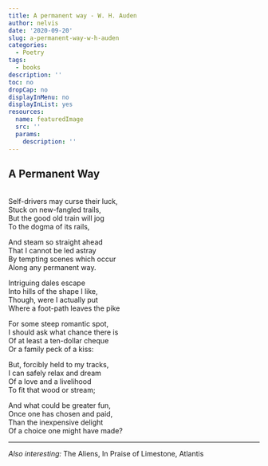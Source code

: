 ```yaml
---
title: A permanent way - W. H. Auden
author: nelvis
date: '2020-09-20'
slug: a-permanent-way-w-h-auden
categories:
  - Poetry
tags:
  - books
description: ''
toc: no
dropCap: no
displayInMenu: no
displayInList: yes
resources:
  name: featuredImage
  src: ''
  params:
    description: ''
---
```


A Permanent Way
-----

\
Self-drivers may curse their luck,\
Stuck on new-fangled trails,\
But the good old train will jog\
To the dogma of its rails,

And steam so straight ahead\
That I cannot be led astray\
By tempting scenes which occur\
Along any permanent way.

Intriguing dales escape\
Into hills of the shape I like,\
Though, were I actually put\
Where a foot-path leaves the pike

For some steep romantic spot,\
I should ask what chance there is\
Of at least a ten-dollar cheque\
Or a family peck of a kiss:

But, forcibly held to my tracks,\
I can safely relax and dream\
Of a love and a livelihood\
To fit that wood or stream;

And what could be greater fun,\
Once one has chosen and paid,\
Than the inexpensive delight\
Of a choice one might have made?

***

*Also interesting:* The Aliens, In Praise of Limestone, Atlantis